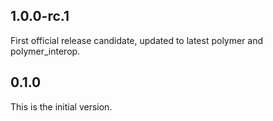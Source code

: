 ## 1.0.0-rc.1

First official release candidate, updated to latest polymer and polymer_interop.

## 0.1.0

This is the initial version.
